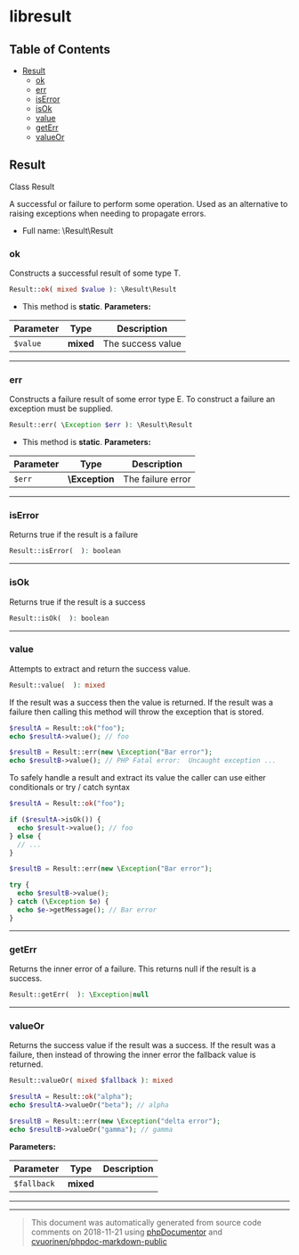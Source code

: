 # libresult

## Table of Contents

* [Result](#result)
    * [ok](#ok)
    * [err](#err)
    * [isError](#iserror)
    * [isOk](#isok)
    * [value](#value)
    * [getErr](#geterr)
    * [valueOr](#valueor)

## Result

Class Result

A successful or failure to perform some operation. Used as an alternative
to raising exceptions when needing to propagate errors.

* Full name: \Result\Result


### ok

Constructs a successful result of some type T.

```php
Result::ok( mixed $value ): \Result\Result
```



* This method is **static**.
**Parameters:**

| Parameter | Type | Description |
|-----------|------|-------------|
| `$value` | **mixed** | The success value |




---

### err

Constructs a failure result of some error type E. To construct a failure
an exception must be supplied.

```php
Result::err( \Exception $err ): \Result\Result
```



* This method is **static**.
**Parameters:**

| Parameter | Type | Description |
|-----------|------|-------------|
| `$err` | **\Exception** | The failure error |




---

### isError

Returns true if the result is a failure

```php
Result::isError(  ): boolean
```







---

### isOk

Returns true if the result is a success

```php
Result::isOk(  ): boolean
```







---

### value

Attempts to extract and return the success value.

```php
Result::value(  ): mixed
```

If the result was a success then the value is returned. If the result was
a failure then calling this method will throw the exception that is stored.

```php
$resultA = Result::ok("foo");
echo $resultA->value(); // foo

$resultB = Result::err(new \Exception("Bar error");
echo $resultB->value(); // PHP Fatal error:  Uncaught exception ...
```

To safely handle a result and extract its value the caller can use either
conditionals or try / catch syntax

```php
$resultA = Result::ok("foo");

if ($resultA->isOk()) {
  echo $result->value(); // foo
} else {
  // ...
}

$resultB = Result::err(new \Exception("Bar error");

try {
  echo $resultB->value();
} catch (\Exception $e) {
  echo $e->getMessage(); // Bar error
}
```





---

### getErr

Returns the inner error of a failure. This returns null if the result is
a success.

```php
Result::getErr(  ): \Exception|null
```







---

### valueOr

Returns the success value if the result was a success. If the result was a
failure, then instead of throwing the inner error the fallback value is
returned.

```php
Result::valueOr( mixed $fallback ): mixed
```

```php
$resultA = Result::ok("alpha");
echo $resultA->valueOr("beta"); // alpha

$resultB = Result::err(new \Exception("delta error");
echo $resultB->valueOr("gamma"); // gamma
```


**Parameters:**

| Parameter | Type | Description |
|-----------|------|-------------|
| `$fallback` | **mixed** |  |




---



--------
> This document was automatically generated from source code comments on 2018-11-21 using [phpDocumentor](http://www.phpdoc.org/) and [cvuorinen/phpdoc-markdown-public](https://github.com/cvuorinen/phpdoc-markdown-public)
